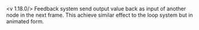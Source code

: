 <v 1.18.0/>
Feedback system send output value back as input of another node in the next frame. This achieve similar effect to the loop system but in animated form.